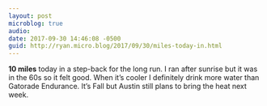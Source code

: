 ```yaml
---
layout: post
microblog: true
audio: 
date: 2017-09-30 14:46:08 -0500
guid: http://ryan.micro.blog/2017/09/30/miles-today-in.html
---
```

**10 miles** today in a step-back for the long run. I ran after sunrise but it was in the 60s so it felt good. When it’s cooler I definitely drink more water than Gatorade Endurance. It’s Fall but Austin still plans to bring the heat next week. 
